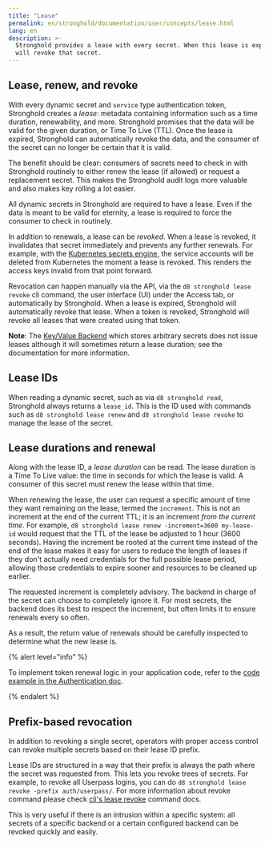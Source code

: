 ```yaml
---
title: "Lease"
permalink: en/stronghold/documentation/user/concepts/lease.html
lang: en
description: >-
  Stronghold provides a lease with every secret. When this lease is expired, Stronghold
  will revoke that secret.
---
```


## Lease, renew, and revoke

With every dynamic secret and `service` type authentication token, Stronghold
creates a _lease_: metadata containing information such as a time duration,
renewability, and more. Stronghold promises that the data will be valid for the
given duration, or Time To Live (TTL). Once the lease is expired, Stronghold can
automatically revoke the data, and the consumer of the secret can no longer be
certain that it is valid.

The benefit should be clear: consumers of secrets need to check in with
Stronghold routinely to either renew the lease (if allowed) or request a
replacement secret. This makes the Stronghold audit logs more valuable and
also makes key rolling a lot easier.

All dynamic secrets in Stronghold are required to have a lease. Even if the data is
meant to be valid for eternity, a lease is required to force the consumer
to check in routinely.

In addition to renewals, a lease can be _revoked_. When a lease is revoked, it
invalidates that secret immediately and prevents any further renewals. For
example, with the [Kubernetes secrets engine](/docs/secrets/kubernetes), the
service accounts will be deleted from Kubernetes the moment a lease is revoked. This
renders the access keys invalid from that point forward.

Revocation can happen manually via the API, via the `d8 stronghold lease revoke` cli command,
the user interface (UI) under the Access tab, or automatically by Stronghold. When a lease
is expired, Stronghold will automatically revoke that lease. When a token is revoked,
Stronghold will revoke all leases that were created using that token.

**Note**: The [Key/Value Backend](/docs/secrets/kv) which stores
arbitrary secrets does not issue leases although it will sometimes return a
lease duration; see the documentation for more information.

## Lease IDs

When reading a dynamic secret, such as via `d8 stronghold read`, Stronghold always returns a
`lease_id`. This is the ID used with commands such as `d8 stronghold lease renew` and `d8 stronghold lease revoke` to manage the lease of the secret.

## Lease durations and renewal

Along with the lease ID, a _lease duration_ can be read. The lease duration is
a Time To Live value: the time in seconds for which the lease is valid. A
consumer of this secret must renew the lease within that time.

When renewing the lease, the user can request a specific amount of time they
want remaining on the lease, termed the `increment`. This is not an increment
at the end of the current TTL; it is an increment _from the current time_. For
example, `d8 stronghold lease renew -increment=3600 my-lease-id` would request that the TTL of the lease
be adjusted to 1 hour (3600 seconds). Having the increment be rooted at the
current time instead of the end of the lease makes it easy for users to reduce
the length of leases if they don't actually need credentials for the full
possible lease period, allowing those credentials to expire sooner and
resources to be cleaned up earlier.

The requested increment is completely advisory. The backend in charge of the
secret can choose to completely ignore it. For most secrets, the backend does
its best to respect the increment, but often limits it to ensure renewals every
so often.

As a result, the return value of renewals should be carefully inspected to
determine what the new lease is.

{% alert level="info" %}

To implement token renewal logic in your application code, refer to the [code example in the Authentication doc](/docs/concepts/auth#code-example).

{% endalert %}

## Prefix-based revocation

In addition to revoking a single secret, operators with proper access control
can revoke multiple secrets based on their lease ID prefix.

Lease IDs are structured in a way that their prefix is always the path where
the secret was requested from. This lets you revoke trees of secrets. For
example, to revoke all Userpass logins, you can do `d8 stronghold lease revoke -prefix auth/userpass/`.
For more information about revoke command please check
[cli's lease revoke](/docs/commands/lease/revoke#lease-revoke)
command docs.

This is very useful if there is an intrusion within a specific system: all
secrets of a specific backend or a certain configured backend can be revoked
quickly and easily.
